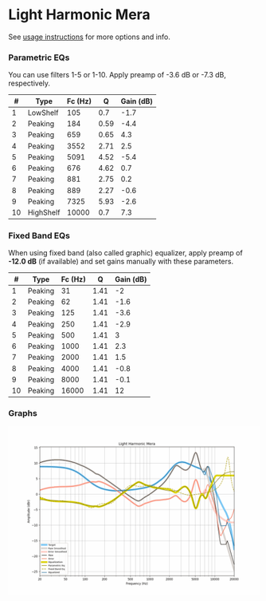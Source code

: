 # Light Harmonic Mera
See [usage instructions](https://github.com/jaakkopasanen/AutoEq#usage) for more options and info.

### Parametric EQs
You can use filters 1-5 or 1-10. Apply preamp of -3.6 dB or -7.3 dB, respectively.

|   # | Type      |   Fc (Hz) |    Q |   Gain (dB) |
|-----|-----------|-----------|------|-------------|
|   1 | LowShelf  |       105 | 0.7  |        -1.7 |
|   2 | Peaking   |       184 | 0.59 |        -4.4 |
|   3 | Peaking   |       659 | 0.65 |         4.3 |
|   4 | Peaking   |      3552 | 2.71 |         2.5 |
|   5 | Peaking   |      5091 | 4.52 |        -5.4 |
|   6 | Peaking   |       676 | 4.62 |         0.7 |
|   7 | Peaking   |       881 | 2.75 |         0.2 |
|   8 | Peaking   |       889 | 2.27 |        -0.6 |
|   9 | Peaking   |      7325 | 5.93 |        -2.6 |
|  10 | HighShelf |     10000 | 0.7  |         7.3 |

### Fixed Band EQs
When using fixed band (also called graphic) equalizer, apply preamp of **-12.0 dB** (if available) and set gains manually with these parameters.

|   # | Type    |   Fc (Hz) |    Q |   Gain (dB) |
|-----|---------|-----------|------|-------------|
|   1 | Peaking |        31 | 1.41 |        -2   |
|   2 | Peaking |        62 | 1.41 |        -1.6 |
|   3 | Peaking |       125 | 1.41 |        -3.6 |
|   4 | Peaking |       250 | 1.41 |        -2.9 |
|   5 | Peaking |       500 | 1.41 |         3   |
|   6 | Peaking |      1000 | 1.41 |         2.3 |
|   7 | Peaking |      2000 | 1.41 |         1.5 |
|   8 | Peaking |      4000 | 1.41 |        -0.8 |
|   9 | Peaking |      8000 | 1.41 |        -0.1 |
|  10 | Peaking |     16000 | 1.41 |        12   |

### Graphs
![](./Light%20Harmonic%20Mera.png)
